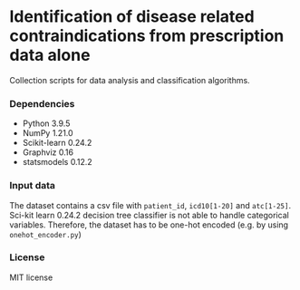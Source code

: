 # Identification of disease related contraindications from prescription data alone

Collection scripts for data analysis and classification algorithms.

### Dependencies
* Python 3.9.5
* NumPy 1.21.0
* Scikit-learn 0.24.2
* Graphviz 0.16
* statsmodels 0.12.2

### Input data
The dataset contains a csv file with `patient_id`, `icd10[1-20]` and `atc[1-25]`.
Sci-kit learn 0.24.2 decision tree classifier is not able to handle categorical variables.
Therefore, the dataset has to be one-hot encoded (e.g. by using `onehot_encoder.py`)

### License
MIT license